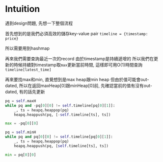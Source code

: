 # Intuition

遇到design問題, 先想一下整個流程

首先想到的是我們必須高效的儲存key-value pair `timeline = {timestamp: price}`

所以需要用到hashmap

再來我們需要查詢最近一次的record
由於timestamp是持續遞增的
所以我們在更新的時候持續對timestamp取`max`更新當前時間, 這樣即可用O(1)時間查詢`timeline[latest_time]`

再來要找max和min, 直覺想到是max heap跟min heap
但由於值可能會out-dated, 所以在返回maxHeap[0]跟minHeap[0]前, 先確認當前的值有沒有out-dated, 有的話先更新

```py
pq = self.maxH
while pq and -pq[0][0] != self.timeline[pq[0][1]]:
    _, ts = heapq.heappop(pq)
    heapq.heappush(pq, [-self.timeline[ts], ts])

max = -pq[0][0]

pq = self.minH
while pq and pq[0][0] != self.timeline[pq[0][1]]:
    _, ts = heapq.heappop(pq)
    heapq.heappush(pq, [self.timeline[ts], ts])

min = pq[0][0]
```